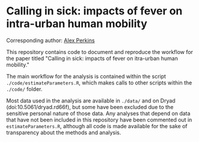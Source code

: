# Calling in sick: impacts of fever on intra-urban human mobility

Corresponding author: [Alex Perkins](mailto:taperkins@nd.edu)

This repository contains code to document and reproduce the workflow for the paper titled "Calling in sick: impacts of fever on itra-urban human mobility."

The main workflow for the analysis is contained within the script `./code/estimateParameters.R`, which makes calls to other scripts within the `./code/` folder.

Most data used in the analysis are available in `./data/` and on Dryad (doi:10.5061/dryad.rd66f), but some have been excluded due to the sensitive personal nature of those data. Any analyses that depend on data that have not been included in this repository have been commented out in `estimateParameters.R`, although all code is made available for the sake of transparency about the methods and analysis.
